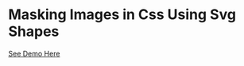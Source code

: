 # Masking Images in Css Using Svg Shapes

[See Demo Here](https://maingijesse.github.io/css-image-mask/)
